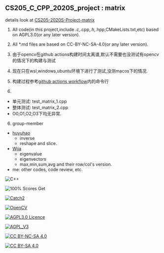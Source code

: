 <!--
 * @Organization: SUSTech
 * @Author: nanoseeds
 * @Date: 2020-05-07 10:59:03
 * @LastEditTime: 2021-05-09 20:53:22
 * @License: CC-BY-NC-SA_V4_0 or any later version 
 -->
## CS205_C_CPP_2020S_project : matrix  

details look at [CS205-2020S-Project-matrix](material/README.md)

1. All code(in this project,include *.c,*.cpp,*.h,*.hpp,CMakeLists.txt,etc) based on AGPL3.0(or any later version).

2. All *.md files are based on CC-BY-NC-SA-4.0(or any later version).

<!-- 3. 如果将此project作为子module使用.
  + 确保上层文件夹所在目录下存在
    + `catch.hpp` : Catch2 的头文件
    + `catch_main.hpp` : 
      只需要两行
      ``` cpp
      #define CATCH_CONFIG_MAIN  
      #include  "./catch.hpp"
      ```
  + 还不清楚可以参考 https://github.com/Certseeds/CS205_C_CPP 的结构
  + 然后添加到`CS205_project_2020S/src`到`Cmakelist.txt`中即可. -->

3. 由于opencv在github actions构建时间太离谱,默认不需要也没测试有opencv的情况下的构建与测试

4. 现在只在wsl,windows,ubuntu环境下进行了测试,没测macos下的情况.

5. 构建过程参考[github actions workflow](./.github/workflows/compile.yaml)内的命令行

6. 
  + 单元测试: test_matrix_1.cpp
  + 整体测试: test_matrix_2.cpp
  + O0,O1,O2,O3下均无异常.

6. group-member
  + [huyuhao](https://github.com/huyuhao412)
    + inverse
    + reshape and slice.  
  + [Wjia](https://github.com/Wjia0628)
    + eigenvalue
    + eigenvectors
    + max,min,sum,avg and their row/col's version.
  + me: other codes, code review, etc.

![C++](https://img.shields.io/badge/C%2B%2B-17-orange)

![100% Scores Get](https://img.shields.io/badge/Score-100%25-green)

[![Catch2](https://img.shields.io/badge/Catch2-2.12.2-orange)][Catch2_2.12.2]

[![OpenCV](https://img.shields.io/badge/OpenCV-3.4.10-orange)][OpenCV_3.4.10]

[![AGPL3.0 Licence](https://img.shields.io/badge/License-AGPL_V3-orange)][agpl_3_0]

[![AGPL_V3](https://www.gnu.org/graphics/agplv3-with-text-162x68.png)][agpl_3_0]

[![CC BY-NC-SA 4.0](https://img.shields.io/badge/License-CC%20BY--NC--SA%204.0-orange)][cc_by_nc_sa_4_0]

[![CC BY-SA 4.0][cc_by_nc_sa_4_0_image]][cc_by_nc_sa_4_0]

[cc_by_nc_sa_4_0]: https://creativecommons.org/licenses/by-nc-sa/4.0/

[cc_by_nc_sa_4_0_image]: https://licensebuttons.net/l/by-nc-sa/4.0/88x31.png

[agpl_3_0]: https://opensource.org/licenses/AGPL-3.0

[Catch2_2.12.2]: https://github.com/catchorg/Catch2/releases/tag/v2.12.2

[OpenCV_3.4.10]: https://github.com/opencv/opencv/releases/tag/3.4.10